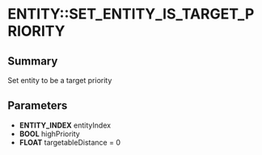 # ENTITY::SET_ENTITY_IS_TARGET_PRIORITY

## Summary
Set entity to be a target priority

## Parameters
* **ENTITY_INDEX** entityIndex
* **BOOL** highPriority
* **FLOAT** targetableDistance = 0
